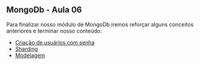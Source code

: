 ## MongoDb - Aula 06

Para finalizar nosso módulo de MongoDb iremos reforçar alguns conceitos anteriores e terminar nosso conteúdo:

* [Criação de usuários com senha](./mongodb/users-and-passwords.md)
* [Sharding](./../../module-mongodb/sharding.md)
* [Modelagem](./../../module-mongodb/modeling.md)
